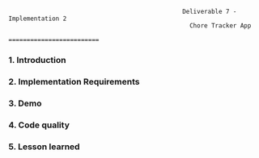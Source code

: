                                                     Deliverable 7 - Implementation 2
                                                      Chore Tracker App
                                                   =========================

<h3>1. Introduction </h3>

<h3>2. Implementation Requirements</h3>

<h3>3. Demo </h3>

<h3>4. Code quality </h3>

<h3>5. Lesson learned </h3>
